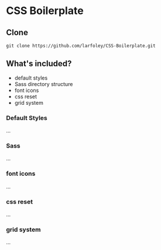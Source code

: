 # CSS Boilerplate

## Clone
```
git clone https://github.com/larfoley/CSS-Boilerplate.git
```

## What's included?

 - default styles
 - Sass directory structure
 - font icons
 - css reset
 - grid system

### Default Styles
...
### Sass
...
### font icons
...
### css reset
...
### grid system
...
